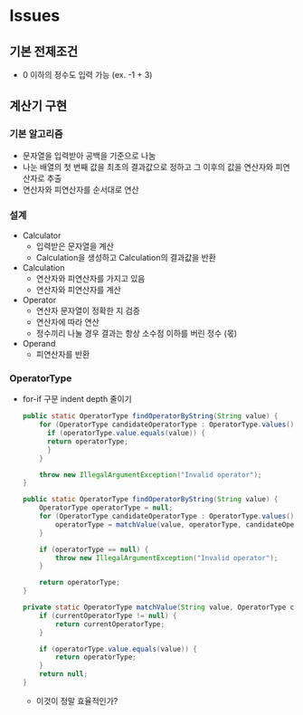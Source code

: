 # Issues
## 기본 전제조건
- 0 이하의 정수도 입력 가능 (ex. -1 + 3)
## 계산기 구현
### 기본 알고리즘
- 문자열을 입력받아 공백을 기준으로 나눔
- 나눈 배열의 첫 번째 값을 최초의 결과값으로 정하고 그 이후의 값을 연산자와 피연산자로 추출
- 연산자와 피연산자를 순서대로 연산
### 설계
- Calculator
  - 입력받은 문자열을 계산
  - Calculation을 생성하고 Calculation의 결과값을 반환
- Calculation
  - 연산자와 피연산자를 가지고 있음
  - 연산자와 피연산자를 계산
- Operator
  - 연산자 문자열이 정확한 지 검증
  - 연산자에 따라 연산
  - 정수끼리 나눌 경우 결과는 항상 소수점 이하를 버린 정수 (몫) 
- Operand
  - 피연산자를 반환
### OperatorType
- for-if 구문 indent depth 줄이기
  ```java
  public static OperatorType findOperatorByString(String value) {
      for (OperatorType candidateOperatorType : OperatorType.values()) {
        if (operatorType.value.equals(value)) {
        return operatorType;
        }
      }

      throw new IllegalArgumentException("Invalid operator");
  }
  ```

  ```java
  public static OperatorType findOperatorByString(String value) {
      OperatorType operatorType = null;
      for (OperatorType candidateOperatorType : OperatorType.values()) {
          operatorType = matchValue(value, operatorType, candidateOperatorType);
      }

      if (operatorType == null) {
          throw new IllegalArgumentException("Invalid operator");
      }

      return operatorType;
  }

  private static OperatorType matchValue(String value, OperatorType currentOperatorType, OperatorType operatorType) {
      if (currentOperatorType != null) {
          return currentOperatorType;
      }

      if (operatorType.value.equals(value)) {
          return operatorType;
      }
      return null;
  }
  ```
  - 이것이 정말 효율적인가?